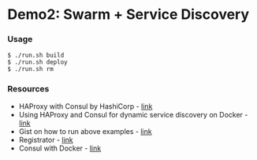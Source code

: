 Demo2: Swarm + Service Discovery
==============

### Usage
```
$ ./run.sh build
$ ./run.sh deploy
$ ./run.sh rm
```

### Resources
* HAProxy with Consul by HashiCorp - [link](https://www.hashicorp.com/blog/haproxy-with-consul.html)
* Using HAProxy and Consul for dynamic service discovery on Docker - [link](http://sirile.github.io/2015/05/18/using-haproxy-and-consul-for-dynamic-service-discovery-on-docker.html)
* Gist on how to run above examples - [link](https://gist.github.com/oscarrenalias/becea3726edd67edb307)
* Registrator - [link](http://gliderlabs.com/registrator/latest/)
* Consul with Docker - [link](https://github.com/foostan/consul-with-docker)
